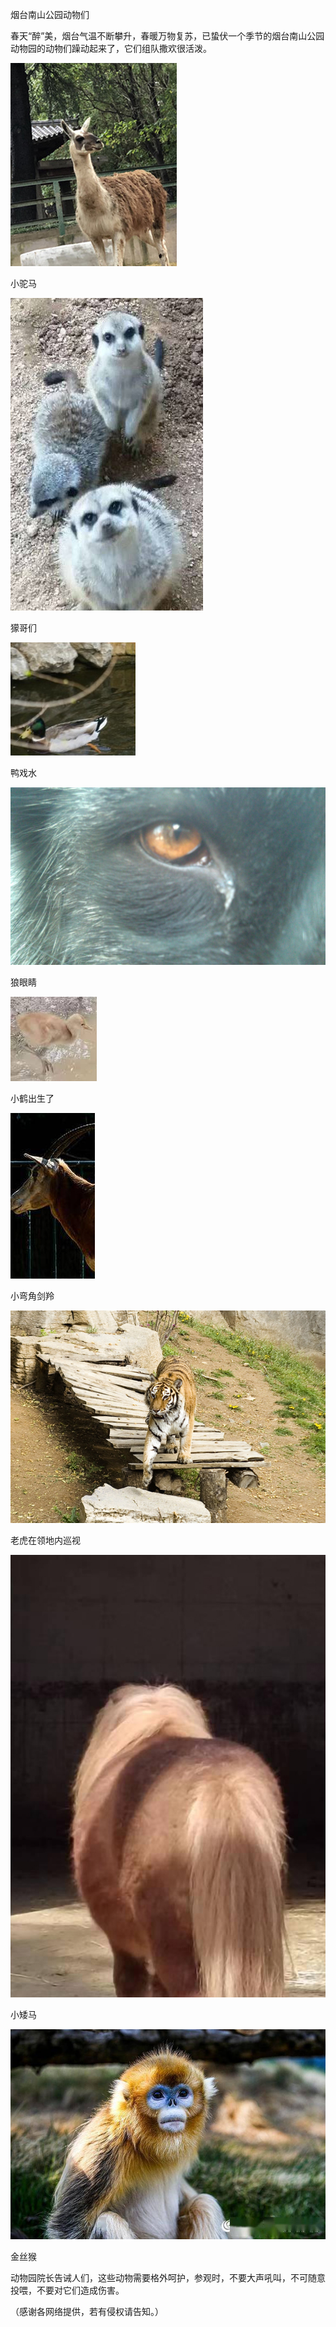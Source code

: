 烟台南山公园动物们


春天“醉”美，烟台气温不断攀升，春暖万物复苏，已蛰伏一个季节的烟台南山公园动物园的动物们躁动起来了，它们组队撒欢很活泼。


![烟台南山公园动物们](https://github.com/ywangnccu/ywang/blob/main/images/ANIMAL/Camel.jpg)

小驼马


![烟台南山公园动物们](https://github.com/ywangnccu/ywang/blob/main/images/ANIMAL/Meerkat.jpg)

獴哥们


![烟台南山公园动物们](https://github.com/ywangnccu/ywang/blob/main/images/ANIMAL/Duck.jpg)

鸭戏水


![烟台南山公园动物们](https://github.com/ywangnccu/ywang/blob/main/images/ANIMAL/Wolf.jpg)

狼眼睛


![烟台南山公园动物们](https://github.com/ywangnccu/ywang/blob/main/images/ANIMAL/Crane.jpg)

小鹤出生了


![烟台南山公园动物们](https://github.com/ywangnccu/ywang/blob/main/images/ANIMAL/Oryx.jpeg)

小弯角剑羚


![烟台南山公园动物们](https://github.com/ywangnccu/ywang/blob/main/images/ANIMAL/Tiger.jpg)

老虎在领地内巡视



![烟台南山公园动物们](https://github.com/ywangnccu/ywang/blob/main/images/ANIMAL/Pony.jpg)

小矮马

![烟台南山公园动物们](https://github.com/ywangnccu/ywang/blob/main/images/ANIMAL/Monkey.jpeg)

金丝猴


动物园院长告诫人们，这些动物需要格外呵护，参观时，不要大声吼叫，不可随意投喂，不要对它们造成伤害。


（感谢各网络提供，若有侵权请告知。）
